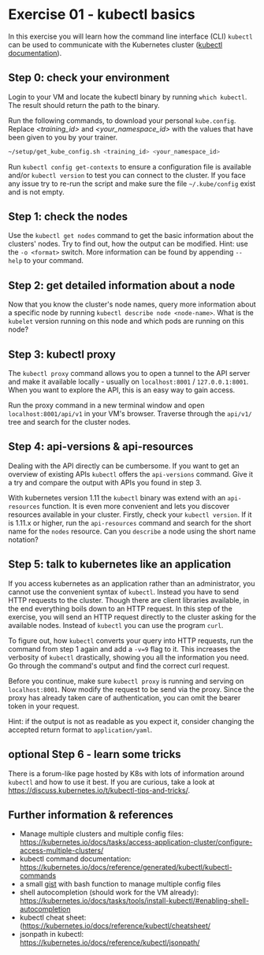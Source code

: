 # Exercise 01 - kubectl basics

In this exercise you will learn how the command line interface (CLI) `kubectl` can be used to communicate with the Kubernetes cluster ([kubectl documentation](https://kubernetes.io/docs/reference/kubectl/overview/)).

## Step 0: check your environment
Login to your VM and locate the kubectl binary by running `which kubectl`. The result should return the path to the binary.

Run the following commands, to download your personal `kube.config`. Replace _<training_id>_ and _<your_namespace_id>_ with the values that have been given to you by your trainer.

```bash
~/setup/get_kube_config.sh <training_id> <your_namespace_id>
```

Run `kubectl config get-contexts` to ensure a configuration file is available and/or `kubectl version` to test you can connect to the cluster. If you face any issue try to re-run the script and make sure the file `~/.kube/config` exist and is not empty.

## Step 1: check the nodes
Use the `kubectl get nodes` command to get the basic information about the clusters' nodes. Try to find out, how the output can be modified. Hint: use the `-o <format>` switch. More information can be found by appending `--help` to your command.

## Step 2: get detailed information about a node
Now that you know the cluster's node names, query more information about a specific node by running `kubectl describe node <node-name>`. What is the `kubelet` version running on this node and which pods are running on this node?

## Step 3: kubectl proxy
The `kubectl proxy` command allows you to open a tunnel to the API server and make it available locally - usually on `localhost:8001` / `127.0.0.1:8001`. When you want to explore the API, this is an easy way to gain access.

Run the proxy command in a new terminal window and open `localhost:8001/api/v1` in your VM's browser. Traverse through the `api/v1/` tree and search for the cluster nodes.  

## Step 4: api-versions & api-resources
Dealing with the API directly can be cumbersome. If you want to get an overview of existing APIs `kubectl` offers the `api-versions` command. Give it a try and compare the output with APIs you found in step 3.

With kubernetes version 1.11 the `kubectl` binary was extend with an `api-resources` function. It is even more convenient and lets you discover resources available in your cluster.
Firstly, check your `kubectl version`. If it is 1.11.x or higher, run the `api-resources` command and search for the short name for the `nodes` resource. Can you `describe` a node using the short name notation?  

## Step 5: talk to kubernetes like an application
If you access kubernetes as an application rather than an administrator, you cannot use the convenient syntax of `kubectl`. Instead you have to send HTTP requests to the cluster. Though there are client libraries available, in the end everything boils down to an HTTP request.
In this step of the exercise, you will send an HTTP request directly to the cluster asking for the available nodes. Instead of `kubectl` you can use the program `curl`.

To figure out, how `kubectl` converts your query into HTTP requests, run the command from step 1 again and add a `-v=9` flag to it. This increases the verbosity of `kubectl` drastically, showing you all the information you need. Go through the command's output and find the correct curl request.

Before you continue, make sure `kubectl proxy` is running and serving on `localhost:8001`. Now modify the request to be send via the proxy. Since the proxy has already taken care of authentication, you can omit the bearer token in your request.

Hint: if the output is not as readable as you expect it, consider changing the accepted return format to `application/yaml`.

## optional Step 6 - learn some tricks
There is a forum-like page hosted by K8s with lots of information around `kubectl` and how to use it best. If you are curious, take a look at https://discuss.kubernetes.io/t/kubectl-tips-and-tricks/.

## Further information & references
- Manage multiple clusters and multiple config files: https://kubernetes.io/docs/tasks/access-application-cluster/configure-access-multiple-clusters/ 
- kubectl command documentation: https://kubernetes.io/docs/reference/generated/kubectl/kubectl-commands
- a small [gist](https://github.wdf.sap.corp/gist/D051945/3f3daf9f71f7e012c1e25a48c1c6e8da) with bash function to manage multiple config files
- shell autocompletion (should work for the VM already): https://kubernetes.io/docs/tasks/tools/install-kubectl/#enabling-shell-autocompletion
- kubectl cheat sheet:(https://kubernetes.io/docs/reference/kubectl/cheatsheet/
- jsonpath in kubectl: https://kubernetes.io/docs/reference/kubectl/jsonpath/
